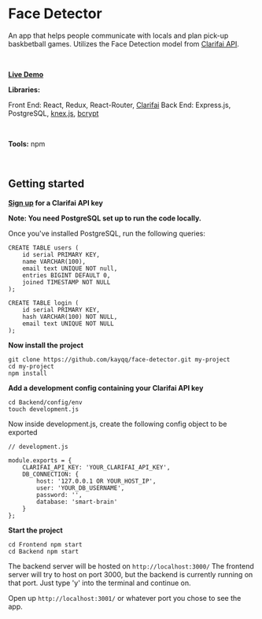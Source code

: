 # Face Detector

An app that helps people communicate with locals and plan pick-up baskbetball games. Utilizes the Face Detection model from [Clarifai API](https://clarifai.com/).

<br>

**[Live Demo](http://facedetector.kennyquan.com/)**

**Libraries:**

Front End: React, Redux, React-Router, [Clarifai](https://www.npmjs.com/package/clarifai)
Back End: Express.js, PostgreSQL, [knex.js](https://www.npmjs.com/package/knex), [bcrypt](https://www.npmjs.com/package/bcrypt-nodejs)

<br>

**Tools:** npm

<br>

## Getting started

**[Sign up](https://clarifai.com) for a Clarifai API key**

**Note: You need PostgreSQL set up to run the code locally.**

Once you've installed PostgreSQL, run the following queries:

```
CREATE TABLE users (
    id serial PRIMARY KEY,
    name VARCHAR(100),
    email text UNIQUE NOT null,
    entries BIGINT DEFAULT 0,
    joined TIMESTAMP NOT NULL
);

CREATE TABLE login (
    id serial PRIMARY KEY,
    hash VARCHAR(100) NOT NULL,
    email text UNIQUE NOT NULL
);
```

**Now install the project**

```
git clone https://github.com/kayqq/face-detector.git my-project
cd my-project
npm install
```

**Add a development config containing your Clarifai API key**

```
cd Backend/config/env
touch development.js
```

Now inside development.js, create the following config object to be exported

```
// development.js

module.exports = {
    CLARIFAI_API_KEY: 'YOUR_CLARIFAI_API_KEY',
    DB_CONNECTION: {
        host: '127.0.0.1 OR YOUR_HOST_IP',
        user: 'YOUR_DB_USERNAME',
        password: '',
        database: 'smart-brain'
    }
};
```

**Start the project**

```
cd Frontend npm start
cd Backend npm start
```

The backend server will be hosted on `http://localhost:3000/`
The frontend server will try to host on port 3000, but the backend is currently running on that port.
Just type 'y' into the terminal and continue on.

Open up `http://localhost:3001/` or whatever port you chose to see the app.
